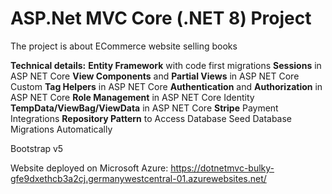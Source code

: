 # ASP.Net MVC Core (.NET 8) Project
The project is about ECommerce website selling books

**Technical details:**
**Entity Framework** with code first migrations
**Sessions** in ASP NET Core
**View Components** and **Partial Views** in ASP NET Core
Custom **Tag Helpers** in ASP NET Core
**Authentication** and **Authorization** in ASP NET Core
**Role Management** in ASP NET Core Identity
**TempData/ViewBag/ViewData** in ASP NET Core
**Stripe** Payment Integrations
**Repository Pattern** to Access Database
Seed Database Migrations Automatically

Bootstrap v5

Website deployed on Microsoft Azure:
https://dotnetmvc-bulky-gfe9dxethcb3a2cj.germanywestcentral-01.azurewebsites.net/



